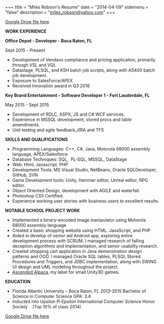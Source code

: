 +++
title = "Miles Robson's Resume"
date = "2014-04-09"
sidemenu = "false"
description = "miles_robson@yahoo.com"
+++

[Google Drive file here](https://docs.google.com/document/d/1JyuxOFC4lN1gK0rXX68fhmx2x7PqVU-9-eq-Ynr2WJs/edit?usp=sharing)

**WORK EXPERIENCE**

**Office Depot - Developer - Boca Raton, FL**

Sept 2015 - Present

- Development of Vendavo compliance and pricing application, primarily through VSL and VQL
- Datastage, PLSQL, and KSH batch job scripts, along with AS400 batch job development.
- Exposure to SalesForce/APEX
- Received Innovation award in Q3 2016

**Key Brand Entertainment - Software Developer 1 - Fort Lauderdale, FL**

May 2015 - Sept 2015

- Development of RDLC, ASPX, JS and C# WCF services.
- Experience in MSSQL development, stored procs and table amendments.
- Unit testing and agile feedback,JIRA and TFS

**SKILLS AND QUALIFICATIONS**

- Programming Languages: C++, C#, Java, Motorola 68000 assembly language, APEX/Salesforce
- Database Techniques: SQL,  PL-SQL, MSSQL, DataStage
- Web: Html, Javascript, PHP
- Development Tools: MS Visual Studio, NetBeans, Oracle SQLDeveloper, GitHub, SVN
- Game Development tools: Unity, Hammer editor, Unreal editor, RPG editor.
- Object Oriented Design, development with AGILE and waterfall.
- Photoshop CS5 Certified.
- Experience working user stories with business users to excellent results.

**NOTABLE SCHOOL PROJECT WORK**

- Implemented a binary-encoded image manipulator using Motorola 68000 assembly language
- Created a basic shopping website using HTML. JavaScript, and PHP
- Aided in develop of senior aid Android app, exploring entire development process with SCRUM. I managed research of falling deception algorithms and implementation, and senior usability research.
- Created shopping cart application in Java demonstration design patterns and OOD. I managed Oracle SQL tables, PLSQL Stored Procedures and Triggers, and JDBC implementation, along with SWING UI design and UML modeling throughout the project.  
- [Ascended Alpaca](ascendedalpaca.com), my label for small Unity3D games.

**EDUCATION**

- Florida Atlantic University – Boca Raton, FL 2013-2015 Bachelor of Science in Computer Science GPA: 3.4 
 - Inducted into Upsilon Pi Epsilon International Computer Science Honor Society    (Top 10% of class 2014)

[Google Drive file here](https://docs.google.com/document/d/1JyuxOFC4lN1gK0rXX68fhmx2x7PqVU-9-eq-Ynr2WJs/edit?usp=sharing)